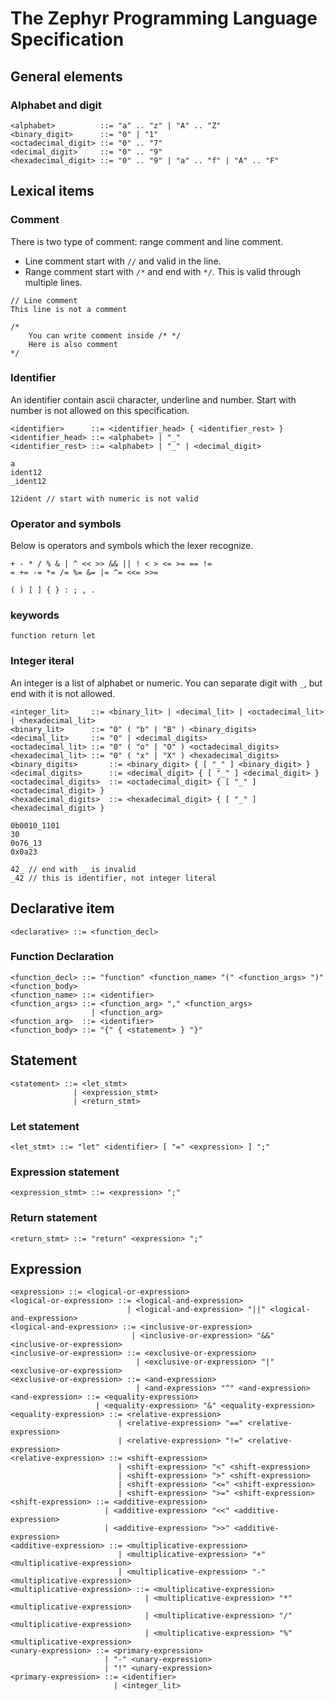# The Zephyr Programming Language Specification

## General elements

### Alphabet and digit

```
<alphabet>          ::= "a" .. "z" | "A" .. "Z"
<binary_digit>      ::= "0" | "1"
<octadecimal_digit> ::= "0" .. "7"
<decimal_digit>     ::= "0" .. "9"
<hexadecimal_digit> ::= "0" .. "9" | "a" .. "f" | "A" .. "F"
```

## Lexical items

### Comment

There is two type of comment: range comment and line comment.

- Line comment start with `//` and valid in the line.
- Range comment start with `/*` and end with `*/`. This is valid through multiple lines.

```
// Line comment
This line is not a comment

/*
    You can write comment inside /* */
    Here is also comment
*/
```

### Identifier

An identifier contain ascii character, underline and number. Start with number is not
allowed on this specification.

```
<identifier>      ::= <identifier_head> { <identifier_rest> }
<identifier_head> ::= <alphabet> | "_"
<identifier_rest> ::= <alphabet> | "_" | <decimal_digit>
```

```
a
ident12
_ident12

12ident // start with numeric is not valid
```

### Operator and symbols

Below is operators and symbols which the lexer recognize.

```
+ - * / % & | ^ << >> && || ! < > <= >= == !=
= += -= *= /= %= &= |= ^= <<= >>=
```

```
( ) [ ] { } : ; , .
```

### keywords

```
function return let
```

### Integer iteral

An integer is a list of alphabet or numeric. 
You can separate digit with `_`, but end with it is not allowed.

```
<integer_lit>     ::= <binary_lit> | <decimal_lit> | <octadecimal_lit> | <hexadecimal_lit>
<binary_lit>      ::= "0" ( "b" | "B" ) <binary_digits>
<decimal_lit>     ::= "0" | <decimal_digits>
<octadecimal_lit> ::= "0" ( "o" | "O" ) <octadecimal_digits>
<hexadecimal_lit> ::= "0" ( "x" | "X" ) <hexadecimal_digits>
<binary_digits>       ::= <binary_digit> { [ "_" ] <binary_digit> }
<decimal_digits>      ::= <decimal_digit> { [ "_" ] <decimal_digit> }
<octadecimal_digits>  ::= <octadecimal_digit> { [ "_" ] <octadecimal_digit> }
<hexadecimal_digits>  ::= <hexadecimal_digit> { [ "_" ] <hexadecimal_digit> }
```

```
0b0010_1101
30
0o76_13
0x0a23

42_ // end with _ is invalid
_42 // this is identifier, not integer literal
```

## Declarative item

```
<declarative> ::= <function_decl>
```

### Function Declaration

```
<function_decl> ::= "function" <function_name> "(" <function_args> ")" <function_body>
<function_name> ::= <identifier>
<function_args> ::= <function_arg> "," <function_args>
                  | <function_arg>
<function_arg>  ::= <identifier>
<function_body> ::= "{" { <statement> } "}"
```

## Statement

```
<statement> ::= <let_stmt>
              | <expression_stmt>
              | <return_stmt>
```

### Let statement

```
<let_stmt> ::= "let" <identifier> [ "=" <expression> ] ";"
```

### Expression statement

```
<expression_stmt> ::= <expression> ";"
```

### Return statement

```
<return_stmt> ::= "return" <expression> ";"
```

## Expression

```
<expression> ::= <logical-or-expression>
<logical-or-expression> ::= <logical-and-expression>
                          | <logical-and-expression> "||" <logical-and-expression>
<logical-and-expression> ::= <inclusive-or-expression>
                           | <inclusive-or-expression> "&&" <inclusive-or-expression>
<inclusive-or-expression> ::= <exclusive-or-expression>
                            | <exclusive-or-expression> "|" <exclusive-or-expression>
<exclusive-or-expression> ::= <and-expression>
                            | <and-expression> "^" <and-expression>
<and-expression> ::= <equality-expression>
                   | <equality-expression> "&" <equality-expression>
<equality-expression> ::= <relative-expression>
                        | <relative-expression> "==" <relative-expression>
                        | <relative-expression> "!=" <relative-expression>
<relative-expression> ::= <shift-expression>
                        | <shift-expression> "<" <shift-expression>
                        | <shift-expression> ">" <shift-expression>
                        | <shift-expression> "<=" <shift-expression>
                        | <shift-expression> ">=" <shift-expression>
<shift-expression> ::= <additive-expression>
                     | <additive-expression> "<<" <additive-expression>
                     | <additive-expression> ">>" <additive-expression>
<additive-expression> ::= <multiplicative-expression>
                        | <multiplicative-expression> "+" <multiplicative-expression>
                        | <multiplicative-expression> "-" <multiplicative-expression>
<multiplicative-expression> ::= <multiplicative-expression>
                              | <multiplicative-expression> "*" <multiplicative-expression>
                              | <multiplicative-expression> "/" <multiplicative-expression>
                              | <multiplicative-expression> "%" <multiplicative-expression>
<unary-expression> ::= <primary-expression>
                     | "-" <unary-expression>
                     | "!" <unary-expression>
<primary-expression> ::= <identifier>
                       | <integer_lit>
```
